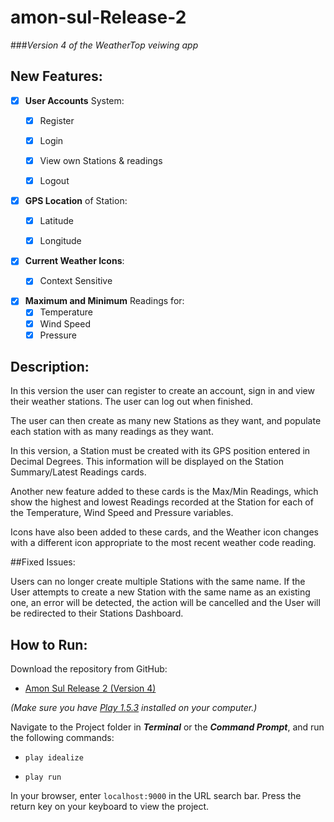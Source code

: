 # amon-sul-Release-2
 ###_Version 4 of the WeatherTop veiwing app_

## New Features:

- [x] **User Accounts** System:
    - [x] Register
    - [x] Login
    - [x] View own Stations & readings
    - [x] Logout
  
  
- [x] **GPS Location** of Station:
    - [x] Latitude
    - [x] Longitude
  

- [x] **Current Weather Icons**:
    -[x] Context Sensitive
  

- [x] **Maximum and Minimum** Readings for:
    - [x] Temperature
    - [x] Wind Speed
    - [x] Pressure
  
## Description:

In this version the user can register to create an account, 
sign in and view their weather stations. The user can log out when finished.

The user can then create as many new Stations as they want,
and populate each station with as many readings as they want.

In this version, a Station must be created with its GPS position entered in
Decimal Degrees. This information will be displayed on the Station 
Summary/Latest Readings cards.

Another new feature added to these cards is the Max/Min Readings, which
show the highest and lowest Readings recorded at the Station for each of
the Temperature, Wind Speed and Pressure variables.

Icons have also been added to these cards, and the Weather icon changes
with a different icon appropriate to the most recent weather code reading.

##Fixed Issues:

Users can no longer create multiple Stations with the same name. If the User
attempts to create a new Station with the same name as an existing
one, an error will be detected, the action will be cancelled and the User
will be redirected to their Stations Dashboard.

## How to Run:

Download the repository from GitHub:

* [Amon Sul Release 2 (Version 4)](https://github.com/diarmuidoriordan/amon-sul-Release-2)

_(Make sure you have [Play 1.5.3](https://www.playframework.com/releases) installed on your computer.)_

Navigate to the Project folder in _**Terminal**_ or the _**Command Prompt**_, and run the following commands:

* ```play idealize```

* ```play run```

In your browser, enter ```localhost:9000``` in the URL search bar. 
Press the return key on your keyboard to view the project.
